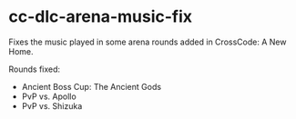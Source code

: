 # cc-dlc-arena-music-fix
Fixes the music played in some arena rounds added in CrossCode: A New Home.

Rounds fixed:
* Ancient Boss Cup: The Ancient Gods
* PvP vs. Apollo
* PvP vs. Shizuka
